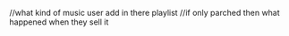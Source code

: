 //what kind of music user add in there playlist
//if only parched then what happened when they sell it
